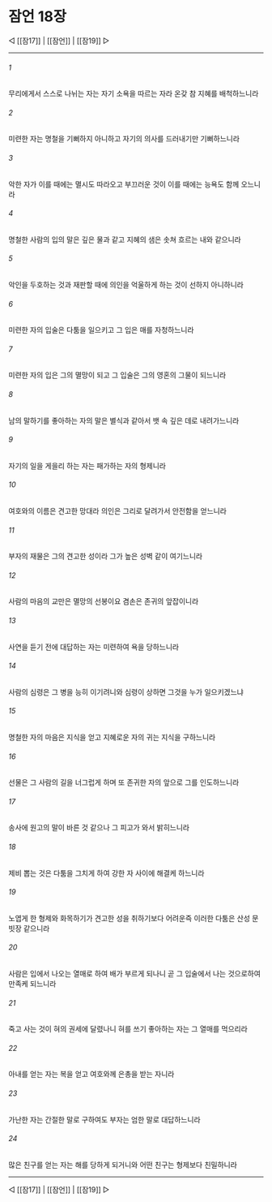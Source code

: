# 잠언 18장

◁ [[잠17]] | [[잠언]] | [[잠19]] ▷
***

###### 1
무리에게서 스스로 나뉘는 자는 자기 소욕을 따르는 자라 온갖 참 지혜를 배척하느니라

###### 2
미련한 자는 명철을 기뻐하지 아니하고 자기의 의사를 드러내기만 기뻐하느니라

###### 3
악한 자가 이를 때에는 멸시도 따라오고 부끄러운 것이 이를 때에는 능욕도 함께 오느니라

###### 4
명철한 사람의 입의 말은 깊은 물과 같고 지혜의 샘은 솟쳐 흐르는 내와 같으니라

###### 5
악인을 두호하는 것과 재판할 때에 의인을 억울하게 하는 것이 선하지 아니하니라

###### 6
미련한 자의 입술은 다툼을 일으키고 그 입은 매를 자청하느니라

###### 7
미련한 자의 입은 그의 멸망이 되고 그 입술은 그의 영혼의 그물이 되느니라

###### 8
남의 말하기를 좋아하는 자의 말은 별식과 같아서 뱃 속 깊은 데로 내려가느니라

###### 9
자기의 일을 게을리 하는 자는 패가하는 자의 형제니라

###### 10
여호와의 이름은 견고한 망대라 의인은 그리로 달려가서 안전함을 얻느니라

###### 11
부자의 재물은 그의 견고한 성이라 그가 높은 성벽 같이 여기느니라

###### 12
사람의 마음의 교만은 멸망의 선봉이요 겸손은 존귀의 앞잡이니라

###### 13
사연을 듣기 전에 대답하는 자는 미련하여 욕을 당하느니라

###### 14
사람의 심령은 그 병을 능히 이기려니와 심령이 상하면 그것을 누가 일으키겠느냐

###### 15
명철한 자의 마음은 지식을 얻고 지혜로운 자의 귀는 지식을 구하느니라

###### 16
선물은 그 사람의 길을 너그럽게 하며 또 존귀한 자의 앞으로 그를 인도하느니라

###### 17
송사에 원고의 말이 바른 것 같으나 그 피고가 와서 밝히느니라

###### 18
제비 뽑는 것은 다툼을 그치게 하여 강한 자 사이에 해결케 하느니라

###### 19
노엽게 한 형제와 화목하기가 견고한 성을 취하기보다 어려운즉 이러한 다툼은 산성 문빗장 같으니라

###### 20
사람은 입에서 나오는 열매로 하여 배가 부르게 되나니 곧 그 입술에서 나는 것으로하여 만족케 되느니라

###### 21
죽고 사는 것이 혀의 권세에 달렸나니 혀를 쓰기 좋아하는 자는 그 열매를 먹으리라

###### 22
아내를 얻는 자는 복을 얻고 여호와께 은총을 받는 자니라

###### 23
가난한 자는 간절한 말로 구하여도 부자는 엄한 말로 대답하느니라

###### 24
많은 친구를 얻는 자는 해를 당하게 되거니와 어떤 친구는 형제보다 친밀하니라


***
◁ [[잠17]] | [[잠언]] | [[잠19]] ▷